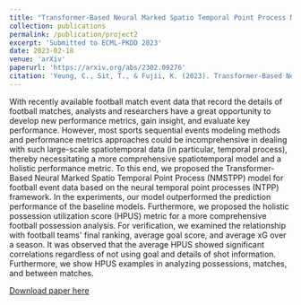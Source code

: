 ```yaml
---
title: "Transformer-Based Neural Marked Spatio Temporal Point Process Model for Football Match Events Analysis"
collection: publications
permalink: /publication/project2
excerpt: 'Submitted to ECML-PKDD 2023'
date: 2023-02-18
venue: 'arXiv'
paperurl: 'https://arxiv.org/abs/2302.09276'
citation: 'Yeung, C., Sit, T., & Fujii, K. (2023). Transformer-Based Neural Marked Spatio Temporal Point Process Model for Football Match Events Analysis. arXiv preprint arXiv:2302.09276.'
---
```

With recently available football match event data that record the details of football matches, analysts and researchers have a great opportunity to develop new performance metrics, gain insight, and evaluate key performance. However, most sports sequential events modeling methods and performance metrics approaches could be incomprehensive in dealing with such large-scale spatiotemporal data (in particular, temporal process), thereby necessitating a more comprehensive spatiotemporal model and a holistic performance metric. To this end, we proposed the Transformer-Based Neural Marked Spatio Temporal Point Process (NMSTPP) model for football event data based on the neural temporal point processes (NTPP) framework. In the experiments, our model outperformed the prediction performance of the baseline models. Furthermore, we proposed the holistic possession utilization score (HPUS) metric for a more comprehensive football possession analysis. For verification, we examined the relationship with football teams' final ranking, average goal score, and average xG over a season. It was observed that the average HPUS showed significant correlations regardless of not using goal and details of shot information. Furthermore, we show HPUS examples in analyzing possessions, matches, and between matches.

[Download paper here](https://arxiv.org/abs/2302.09276)

<!-- Recommended citation: Your Name, You. (2010). "Paper Title Number 2." <i>Journal 1</i>. 1(2). -->
